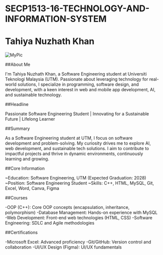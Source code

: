 # SECP1513-16-TECHNOLOGY-AND-INFORMATION-SYSTEM
# Tahiya Nuzhath Khan

![MyPic](https://github.com/user-attachments/assets/eb1096cf-d18e-4450-b077-b10709250433)


##About Me

I'm Tahiya Nuzhath Khan, a Software Engineering student at Universiti Teknologi Malaysia (UTM). Passionate about leveraging technology for real-world solutions, I specialize in programming, software design, and development, with a keen interest in web and mobile app development, AI, and sustainable technology.

##Headline

Passionate Software Engineering Student | Innovating for a Sustainable Future | Lifelong Learner

##Summary

As a Software Engineering student at UTM, I focus on software development and problem-solving. My curiosity drives me to explore AI, web development, and sustainable tech solutions. I aim to contribute to impactful projects and thrive in dynamic environments, continuously learning and growing.

##Core Information

~Education: Software Engineering, UTM (Expected Graduation: 2028)
~Position: Software Engineering Student
~Skills: C++, HTML, MySQL, Git, Excel, Word, Canva, Figma
 
##Courses

-OOP (C++): Core OOP concepts (encapsulation, inheritance, polymorphism)
-Database Management: Hands-on experience with MySQL
-Web Development: Front-end web technologies (HTML, CSS)
-Software Engineering: SDLC and Agile methodologies

##Certifications

-Microsoft Excel: Advanced proficiency
-Git/GitHub: Version control and collaboration
-UI/UX Design (Figma): UI/UX fundamentals
